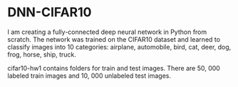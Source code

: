 # DNN-CIFAR10

I am creating a fully-connected deep neural network in Python from scratch. The network was trained on the CIFAR10 dataset and learned to classify images into 10 categories: airplane, automobile, bird, cat, deer, dog, frog, horse, ship, truck.

cifar10-hw1 contains folders for train and test images. There are 50, 000 labeled train images and 10, 000 unlabeled test images.
